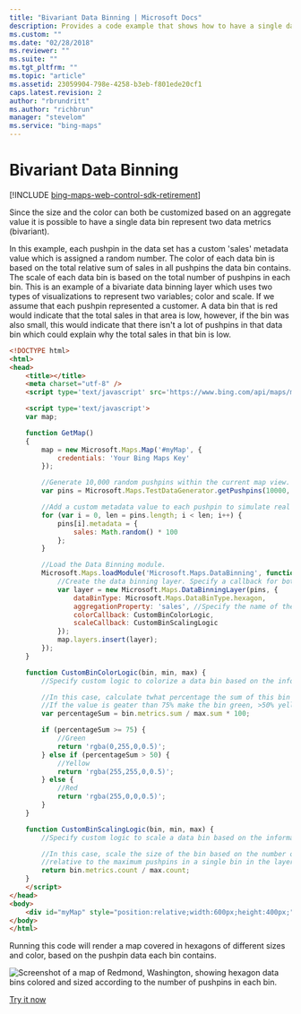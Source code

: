 ```yaml
---
title: "Bivariant Data Binning | Microsoft Docs"
description: Provides a code example that shows how to have a single data bin represent two data metrics in a method called bivariant data binning.
ms.custom: ""
ms.date: "02/28/2018"
ms.reviewer: ""
ms.suite: ""
ms.tgt_pltfrm: ""
ms.topic: "article"
ms.assetid: 23059904-798e-4258-b3eb-f801ede20cf1
caps.latest.revision: 2
author: "rbrundritt"
ms.author: "richbrun"
manager: "stevelom"
ms.service: "bing-maps"
---
```


# Bivariant Data Binning

[!INCLUDE [bing-maps-web-control-sdk-retirement](../../../includes/bing-maps-web-control-sdk-retirement.md)]

Since the size and the color can both be customized based on an aggregate value it is possible to have a single data bin represent two data metrics (bivariant).

In this example, each pushpin in the data set has a custom 'sales' metadata value which is assigned a random number. The color of each data bin is based on the total relative sum of sales in all pushpins the data bin contains. The scale of each data bin is based on the total number of pushpins in each bin. This is an example of a bivariate data binning layer which uses two types of visualizations to represent two variables; color and scale. If we assume that each pushpin represented a customer. A data bin that is red would indicate that the total sales in that area is low, however, if the bin was also small, this would indicate that there isn't a lot of pushpins in that data bin which could explain why the total sales in that bin is low.

```html
<!DOCTYPE html>
<html>
<head>
    <title></title>
    <meta charset="utf-8" />
    <script type='text/javascript' src='https://www.bing.com/api/maps/mapcontrol?callback=GetMap' async defer></script>

    <script type='text/javascript'>
    var map;

    function GetMap()
    {
        map = new Microsoft.Maps.Map('#myMap', {
            credentials: 'Your Bing Maps Key'
        });

        //Generate 10,000 random pushpins within the current map view. 
        var pins = Microsoft.Maps.TestDataGenerator.getPushpins(10000, map.getBounds());

        //Add a custom metadata value to each pushpin to simulate real data. 
        for (var i = 0, len = pins.length; i < len; i++) {
            pins[i].metadata = {
                sales: Math.random() * 100
            };
        }

        //Load the Data Binning module.
        Microsoft.Maps.loadModule('Microsoft.Maps.DataBinning', function () {
            //Create the data binning layer. Specify a callback for both the color and scale. 
            var layer = new Microsoft.Maps.DataBinningLayer(pins, {
                dataBinType: Microsoft.Maps.DataBinType.hexagon,
                aggregationProperty: 'sales', //Specify the name of the custom property to aggregate over.
                colorCallback: CustomBinColorLogic,
                scaleCallback: CustomBinScalingLogic
            });
            map.layers.insert(layer);
        });
    }

    function CustomBinColorLogic(bin, min, max) {
        //Specify custom logic to colorize a data bin based on the information it contains.

        //In this case, calculate twhat percentage the sum of this bin is compared to the max bin sum. 
        //If the value is geater than 75% make the bin green, >50% yellow, below 50% red.
        var percentageSum = bin.metrics.sum / max.sum * 100;

        if (percentageSum >= 75) {
            //Green
            return 'rgba(0,255,0,0.5)';
        } else if (percentageSum > 50) {
            //Yellow
            return 'rgba(255,255,0,0.5)';
        } else {
            //Red
            return 'rgba(255,0,0,0.5)';
        }
    }

    function CustomBinScalingLogic(bin, min, max) {
        //Specify custom logic to scale a data bin based on the information it contains.

        //In this case, scale the size of the bin based on the number of pushpins in the bin 
        //relative to the maximum pushpins in a single bin in the layer.
        return bin.metrics.count / max.count;
    }
    </script>
</head>
<body>
    <div id="myMap" style="position:relative;width:600px;height:400px;"></div>
</body>
</html>
```

Running this code will render a map covered in hexagons of different sizes and color, based on the pushpin data each bin contains.

![Screenshot of a map of Redmond, Washington, showing hexagon data bins colored and sized according to the number of pushpins in each bin.](../../media/bmv8-bivariatehexbins.PNG)
 
[Try it now](https://www.bing.com/api/maps/sdk/mapcontrol/isdk#bivariateDataBins+JS)
